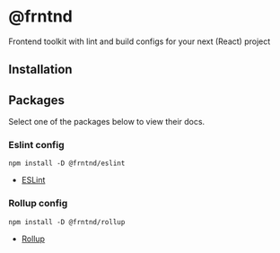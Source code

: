 # @frntnd
Frontend toolkit with lint and build configs for your next (React) project

## Installation

## Packages

Select one of the packages below to view their docs.

### Eslint config
`npm install -D @frntnd/eslint`

- [ESLint](./packages/eslint)

### Rollup config
`npm install -D @frntnd/rollup`

- [Rollup](./packages/rollup)
